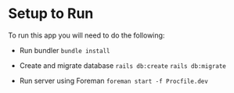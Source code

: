 # Setup to Run

To run this app you will need to do the following:

* Run bundler
`bundle install`

* Create and migrate database
`rails db:create`
`rails db:migrate`

* Run server using Foreman
`foreman start -f Procfile.dev`